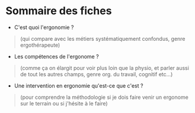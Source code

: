 # Sommaire des fiches

-    C'est quoi l'ergonomie ? 
> (qui compare avec les métiers systématiquement confondus, genre ergothérapeute)

-    Les compétences de l'ergonome ? 
> (comme ça on élargit pour voir plus loin que la physio, et parler aussi de tout les autres champs, genre org. du travail, cognitif etc…)

-    Une intervention en ergonomie qu'est-ce que c'est ? 
> (pour comprendre la méthodologie si je dois faire venir un ergonome sur le terrain ou si j'hésite à le faire)
